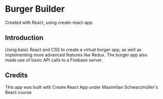 # Burger Builder

Created with React, using create-react-app.

## Introduction

Using basic React and CSS to create a virtual burger app, as well as implementing more advanced features like Redux. The burger app also made use of basic API calls
to a Firebase server.

## Credits

This app was built with Create React App under Maximilian Schwarzmüller's React course
